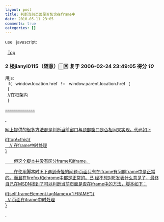 ```yaml
---
layout: post
title: 判断当前页面是否包含在frame中
date: 2010-05-11 23:05
comments: true
categories: []
---
```

<p>use   javascript:  <br/>
   <br/>
  <script  
language="javascript">  <br/>
  if   (top   !=
  window)  <br/>
  {  <br/>
      //in
  a   frameset
 <br/>
  }  <br/>
  </script><a href="http://topic.csdn.net/t/20060224/23/4576265.html#">Top</a></p>
<h3><strong><a name="r_33490122" id="r_33490122">2
楼</a>jianyi0115（随意）<input title="一星用户 该版得分小于等于10000分，大于5000分" type="button"/></strong><span>回 复于
2006-02-24 23:49:05 得分 <em>10</em></span></h3>
<p>用js:  <br/>
  if(   window.location.href
  !=  
window.parent.location.href   )
 <br/>
  {  <br/>
  //在框架内  <br/>
  }<a href="http://topic.csdn.net/t/20060224/23/4576265.html#"/></p>
<p>---------------</p>
<p> </p>
<p>网上提供的很多方法都是判断当前窗口与顶部窗口是否相同来实现。代码如下</p>
<div>if(top!=this){<br/>
　// 在frame中时处理<br/>
}</div>
<p>　　但这个脚本并没有区分frame和iframe。</p>
<p>
　　在使用脚本时IE下遇到奇怪的问题:页面只有在iframe有问题frame中是正常的。而且在firefox和chrome中都是正常的。已
经不想对IE发表什么意见了，最终自己在MSDN找到了可以判断当前页面是否在iframe中的方法，脚本如下：</p>
<div>if(self.frameElement.tagName=="IFRAME"){<br/>
  // 页面在iframe中时处理<br/>
}</div>
<p> </p>
